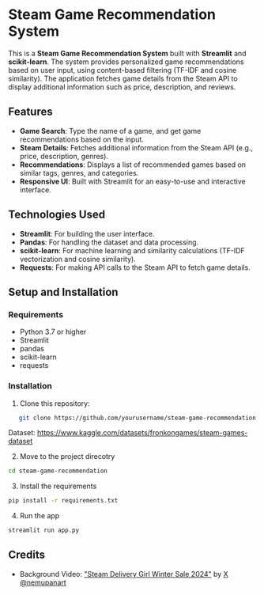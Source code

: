 # Steam Game Recommendation System

This is a **Steam Game Recommendation System** built with **Streamlit** and **scikit-learn**. The system provides personalized game recommendations based on user input, using content-based filtering (TF-IDF and cosine similarity). The application fetches game details from the Steam API to display additional information such as price, description, and reviews.

## Features

- **Game Search**: Type the name of a game, and get game recommendations based on the input.
- **Steam Details**: Fetches additional information from the Steam API (e.g., price, description, genres).
- **Recommendations**: Displays a list of recommended games based on similar tags, genres, and categories.
- **Responsive UI**: Built with Streamlit for an easy-to-use and interactive interface.

## Technologies Used

- **Streamlit**: For building the user interface.
- **Pandas**: For handling the dataset and data processing.
- **scikit-learn**: For machine learning and similarity calculations (TF-IDF vectorization and cosine similarity).
- **Requests**: For making API calls to the Steam API to fetch game details.

## Setup and Installation

### Requirements

- Python 3.7 or higher
- Streamlit
- pandas
- scikit-learn
- requests

### Installation

1. Clone this repository:

```bash
   git clone https://github.com/yourusername/steam-game-recommendation.git
```
   Dataset: https://www.kaggle.com/datasets/fronkongames/steam-games-dataset
   
2. Move to the project direcotry

```bash
cd steam-game-recommendation
```
3. Install the requirements
```bash
pip install -r requirements.txt
```
4. Run the app
```bash
streamlit run app.py
```

## Credits

- Background Video: ["Steam Delivery Girl Winter Sale 2024"](https://moewalls.com/others/steam-delivery-girl-winter-sale-2024-live-wallpaper/) by [X @nemupanart](https://x.com/nemupanart)
